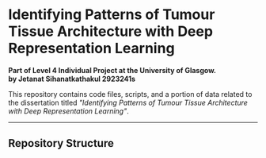 # Identifying Patterns of Tumour Tissue Architecture with Deep Representation Learning

**Part of Level 4 Individual Project at the University of Glasgow.** \
**by Jetanat Sihanatkathakul 2923241s**

This repository contains code files, scripts, and a portion of data related to the
dissertation titled _"Identifying Patterns of Tumour Tissue Architecture 
with Deep Representation Learning"_.

---

## Repository Structure

